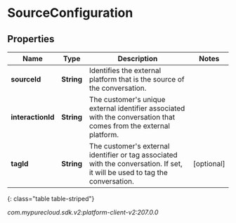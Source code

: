 # SourceConfiguration


## Properties

| Name | Type | Description | Notes |
| ------------ | ------------- | ------------- | ------------- |
| **sourceId** | **String** | Identifies the external platform that is the source of the conversation. |  |
| **interactionId** | **String** | The customer's unique external identifier associated with the conversation that comes from the external platform. |  |
| **tagId** | **String** | The customer's external identifier or tag associated with the conversation. If set, it will be used to tag the conversation. |  [optional] |
{: class="table table-striped"}




_com.mypurecloud.sdk.v2:platform-client-v2:207.0.0_
